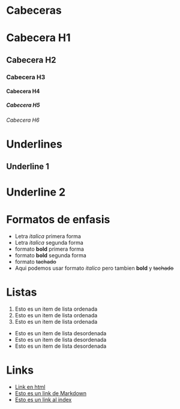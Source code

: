 # Cabeceras
# Cabecera H1
## Cabecera H2 
### Cabecera H3
#### Cabecera H4 
##### Cabecera H5
###### Cabecera H6

# Underlines

Underline 1
--------------

Underline 2
============

Formatos de enfasis
===============

- Letra *italica* primera forma
- Letra _italica_ segunda forma
- formato **bold** primera forma
- formato __bold__ segunda forma
- formato ~~tachado~~ 
- Aqui podemos usar formato *italico* pero tambien **bold** y ~~tachado~~

Listas
===============
1. Esto es un item de lista ordenada
2. Esto es un item de lista ordenada
3. Esto es un item de lista ordenada
- Esto es un item de lista desordenada
- Esto es un item de lista desordenada
- Esto es un item de lista desordenada

Links
===============
- <a href="http://www.google.com">Link en html</a>
- [Esto es un link de Markdown](http://www.google.com")
- [Esto es un link al index](index.html)